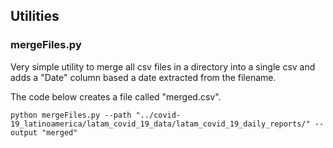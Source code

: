 ## Utilities

### mergeFiles.py
Very simple utility to merge all csv files in a directory into a single csv and adds a "Date" column based a date extracted from the filename.

The code below creates a file called "merged.csv".

`
python mergeFiles.py --path "../covid-19_latinoamerica/latam_covid_19_data/latam_covid_19_daily_reports/" --output "merged"
`

